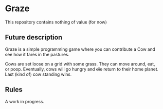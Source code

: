 # Graze

This repository contains nothing of value (for now)

## Future description

Graze is a simple programming game where you can contribute a Cow and see how it fares in the pastures.

Cows are set loose on a grid with some grass.
They can move around, eat, or poop.
Eventually, cows will go hungry and ~~die~~ return to their home planet.
Last (kind of) cow standing wins.

## Rules

A work in progress.
